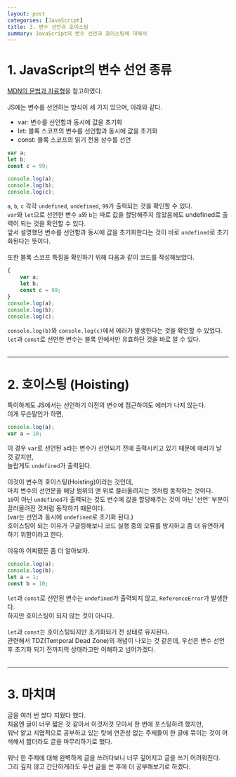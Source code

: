 ```yaml
---
layout: post
categories: [JavaScript]
title: 3. 변수 선언과 호이스팅
summary: JavaScript의 변수 선언과 호이스팅에 대해서
---
```


# 1. JavaScript의 변수 선언 종류
[MDN의 문법과 자료형](https://developer.mozilla.org/ko/docs/Web/JavaScript/Guide/Grammar_and_types#variable_hoisting)을 참고하였다.<br>
<br>
JS에는 변수를 선언하는 방식이 세 가지 있으며, 아래와 같다.<br>
- var: 변수를 선언함과 동시에 값을 초기화
- let: 블록 스코프의 변수를 선언함과 동시에 값을 초기화
- const: 블록 스코프의 읽기 전용 상수를 선언

```js
var a;
let b;
const c = 99;

console.log(a);
console.log(b);
console.log(c);
```
`a`, `b`, `c` 각각 `undefined`, `undefined`, `99`가 출력되는 것을 확인할 수 있다.<br>
`var`와 `let`으로 선언한 변수 `a`와 `b`는 따로 값을 할당해주지 않았음에도 undefined로 출력이 되는 것을 확인할 수 있다.<br>
앞서 설명했던 변수를 선언함과 동시에 값을 초기화한다는 것이 바로 `undefined`로 초기화된다는 뜻이다.<br>
<br>
또한 블록 스코프 특징을 확인하기 위해 다음과 같이 코드를 작성해보았다.<br>
```js
{
    var a;
    let b;
    const c = 99;
}
console.log(a);
console.log(b);
console.log(c);
```
`console.log(b)`와 `console.log(c)`에서 에러가 발생한다는 것을 확인할 수 있었다.<br>
`let`과 `const`로 선언한 변수는 블록 안에서만 유효하단 것을 바로 알 수 있다.<br>
<br>

---

# 2. 호이스팅 (Hoisting)
특이하게도 JS에서는 선언하기 이전의 변수에 접근하여도 에러가 나지 않는다.<br>
이게 무슨말인가 하면,<br>
```js
console.log(a);
var a = 10;
```
이 경우 `var`로 선언된 `a`라는 변수가 선언되기 전에 출력시키고 있기 때문에 에러가 날 것 같지만,<br>
놀랍게도 `undefined`가 출력된다.<br>
<br>
이것이 변수의 호이스팅(Hoisting)이라는 것인데,<br>
마치 변수의 선언문을 해당 범위의 맨 위로 끌러올려지는 것처럼 동작하는 것이다.<br>
`10`이 아닌 `undefined`가 출력되는 것도 변수에 값을 할당해주는 것이 아닌 '선언' 부분이 끌러올려진 것처럼 동작하기 떄문이다.<br>
(var는 선언과 동시에 `undefined`로 초기화 된다.)<br>
호이스팅이 되는 이유가 구글링해보니 코드 실행 중의 오류를 방지하고 좀 더 유연하게 하기 위함이라고 한다.<br>
<br>
이유야 어찌됐든 좀 더 알아보자.<br>
```js
console.log(a);
console.log(b);
let a = 1;
const b = 10;
```
`let`과 `const`로 선언된 변수는 `undefined`가 출력되지 않고, `ReferenceError`가 발생한다.<br>
하지만 호이스팅이 되지 않는 것이 아니다.<br>
<br>
`let`과 `const`는 호이스팅되지만 초기화되기 전 상태로 유지된다.<br>
관련해서 TDZ(Temporal Dead Zone)의 개념이 나오는 것 같은데, 우선은 변수 선언 후 초기화 되기 전까지의 상태라고만 이해하고 넘어가겠다.<br>
<br>

---

# 3. 마치며

글을 여러 번 썼다 지웠다 했다.<br>
처음엔 글이 너무 짧은 것 같아서 이것저것 모아서 한 번에 포스팅하려 했지만,<br>
워낙 얕고 지엽적으로 공부하고 있는 탓에 연관성 없는 주제들이 한 글에 묶이는 것이 어색해서 짧더라도 글을 마무리하기로 했다.<br>
<br>
워낙 한 주제에 대해 완벽하게 글을 쓰려다보니 너무 깊어지고 글을 쓰기 어려워진다.<br>
그리 깊지 않고 간단하게라도 우선 글을 쓴 후에 더 공부해보기로 하곘다.<br>
<br>